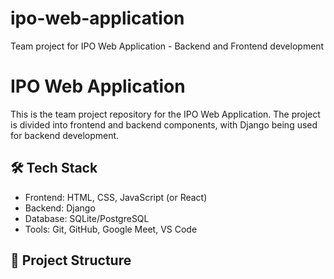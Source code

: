 # ipo-web-application
Team project for IPO Web Application - Backend and Frontend development
# IPO Web Application

This is the team project repository for the IPO Web Application. The project is divided into frontend and backend components, with Django being used for backend development.

## 🛠️ Tech Stack

- Frontend: HTML, CSS, JavaScript (or React)
- Backend: Django
- Database: SQLite/PostgreSQL
- Tools: Git, GitHub, Google Meet, VS Code

## 📁 Project Structure

